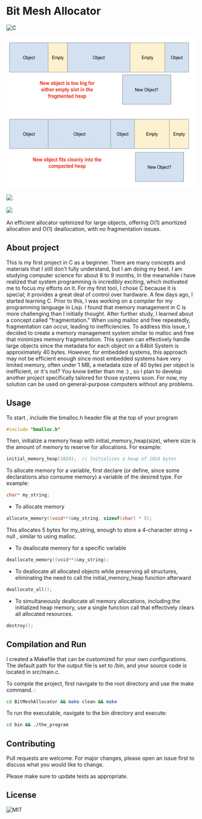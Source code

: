 # Bit Mesh Allocator
![C](https://img.shields.io/badge/c-%2300599C.svg?style=for-the-badge&logo=c&logoColor=white)

<div style="
<div class="flex-container" style="display: flex;
    gap: 20px;">
    <img src="./shots/1.png" width="500" height="200">
    <img src="./shots/fits.gif" width="500" height="200">
</div>


![](https://img.shields.io/badge/C-allocator-blue ) 

![](https://img.shields.io/badge/memory-defragmentation-8A2BE2)

An efficient allocator optimized for large objects, offering O(1) amortized allocation and O(1) deallocation, with no fragmentation issues.

## About project

This is my first project in C as a beginner. There are many concepts and materials that I still don’t fully understand, but I am doing my best. I am studying computer science for about 8 to 9 months, In the meanwhile i have realized that system programming is incredibly exciting, which motivated me to focus my efforts on it. For my first tool, I chose C because it is special; it provides a great deal of control over hardware.
A few days ago, I started learning C. Prior to this, I was working on a compiler for my programming language in Lisp. I found that memory management in C is more challenging than I initially thought. After further study, I learned about a concept called "fragmentation." When using malloc and free repeatedly, fragmentation can occur, leading to inefficiencies.
To address this issue, I decided to create a memory management system similar to malloc and free that minimizes memory fragmentation. This system can effectively handle large objects since the metadata for each object on a 64bit System is approximately 40 bytes. However, for embedded systems, this approach may not be efficient enough since most embedded systems have very limited memory, often under 1 MB, a metadata size of 40 bytes per object is inefficient, or it's not? You know better than me :) , so I plan to develop another project specifically tailored for those systems soon. For now, my solution can be used on general-purpose computers without any problems. 
 
## Usage 

To start , include the bmalloc.h header file at the top of your program

```C
#include "bmalloc.h"
```

Then, initialize a memory heap with initial_memory_heap(size), where size is the amount of memory to reserve for allocations. For example:

```C
initial_memory_heap(1024);  // Initializes a heap of 1024 bytes
```

To allocate memory for a variable, first declare (or define, since some declarations also consume memory) a variable of the desired type. For example: 

```C
char* my_string;
```

- To allocate memory 

```C
allocate_memory((void**)&my_string, sizeof(char) * 5);
```

This allocates 5 bytes for my_string, enough to store a 4-character string + null , similar to using malloc.

- To deallocate memory for a specific variable

```C
deallocate_memory((void**)&my_string);
```

- To deallocate all allocated objects while preserving all structures, eliminating the need to call the initial_memory_heap function afterward

```C
deallocate_all();
```

- To simultaneously deallocate all memory allocations, including the initialized heap memory, use a single function call that effectively clears all allocated resources.

```C
destroy();
```

## Compilation and Run

I created a Makefile that can be customized for your own configurations. The default path for the output file is set to /bin, and your source code is located in src/main.c.

To compile the project, first navigate to the root directory and use the make command. :

```bash
cd BitMeshAllocator && make clean && make
```
To run the executable, navigate to the bin directory and execute:

```bash
cd bin && ./the_program
```

## Contributing
Pull requests are welcome. For major changes, please open an issue first
to discuss what you would like to change.

Please make sure to update tests as appropriate.

## License

![MIT](https://img.shields.io/badge/License-MIT-yellow.svg?style=for-the-badge)

